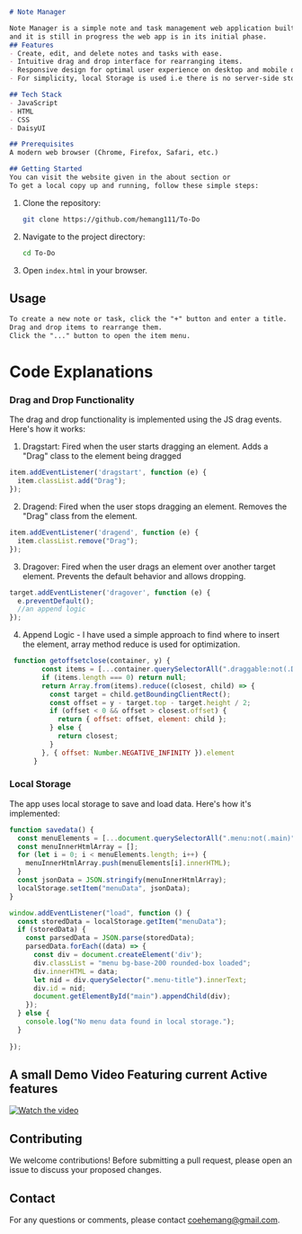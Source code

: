 ```markdown
# Note Manager

Note Manager is a simple note and task management web application built using Vanilla Js.
and it is still in progress the web app is in its initial phase.
## Features
- Create, edit, and delete notes and tasks with ease.
- Intuitive drag and drop interface for rearranging items.
- Responsive design for optimal user experience on desktop and mobile devices.
- For simplicity, local Storage is used i.e there is no server-side storage.

## Tech Stack
- JavaScript
- HTML
- CSS
- DaisyUI

## Prerequisites
A modern web browser (Chrome, Firefox, Safari, etc.)

## Getting Started
You can visit the website given in the about section or
To get a local copy up and running, follow these simple steps:
```
1. Clone the repository:
   ```bash
   git clone https://github.com/hemang111/To-Do
   ```
2. Navigate to the project directory:
   ```bash
   cd To-Do
   ```
3. Open `index.html` in your browser.

## Usage
```markdown
To create a new note or task, click the "+" button and enter a title.  
Drag and drop items to rearrange them.  
Click the "..." button to open the item menu.
```
# Code Explanations
### Drag and Drop Functionality
The drag and drop functionality is implemented using the JS drag events. Here's how it works:

1. Dragstart: Fired when the user starts dragging an element. Adds a "Drag" class to the element being dragged
```javascript
item.addEventListener('dragstart', function (e) {
  item.classList.add("Drag");
});
```
2. Dragend: Fired when the user stops dragging an element. Removes the "Drag" class from the element.
```javascript
item.addEventListener('dragend', function (e) {
  item.classList.remove("Drag");
});
```
3. Dragover: Fired when the user drags an element over another target element. Prevents the default behavior and allows dropping.
```javascript
target.addEventListener('dragover', function (e) {
  e.preventDefault();
  //an append logic 
});
```
4. Append Logic - I have used a simple approach to find where to insert the element, array method reduce is used for optimization.
```javascript
 function getoffsetclose(container, y) {
        const items = [...container.querySelectorAll(".draggable:not(.Drag)")];
        if (items.length === 0) return null;
        return Array.from(items).reduce((closest, child) => {
          const target = child.getBoundingClientRect();
          const offset = y - target.top - target.height / 2;
          if (offset < 0 && offset > closest.offset) {
            return { offset: offset, element: child };
          } else {
            return closest;
          }
        }, { offset: Number.NEGATIVE_INFINITY }).element
      }
```

### Local Storage
The app uses local storage to save and load data. Here's how it's implemented:

```javascript
function savedata() {
  const menuElements = [...document.querySelectorAll(".menu:not(.main)")];
  const menuInnerHtmlArray = [];
  for (let i = 0; i < menuElements.length; i++) {
    menuInnerHtmlArray.push(menuElements[i].innerHTML);
  }
  const jsonData = JSON.stringify(menuInnerHtmlArray);
  localStorage.setItem("menuData", jsonData);
}

window.addEventListener("load", function () {
  const storedData = localStorage.getItem("menuData");
  if (storedData) {
    const parsedData = JSON.parse(storedData);
    parsedData.forEach((data) => {
      const div = document.createElement('div');
      div.classList = "menu bg-base-200 rounded-box loaded";
      div.innerHTML = data;
      let nid = div.querySelector(".menu-title").innerText;
      div.id = nid;
      document.getElementById("main").appendChild(div);
    });
  } else {
    console.log("No menu data found in local storage.");
  }
  
});
```

## A small Demo Video Featuring current Active features

[![Watch the video](https://i.ibb.co/XFfRBxN/Screenshot-2024-04-04-142031.png)](https://vimeo.com/930574049?share=copy)


## Contributing
We welcome contributions! Before submitting a pull request, please open an issue to discuss your proposed changes.

## Contact
For any questions or comments, please contact [coehemang@gmail.com](mailto:coehemang@gmail.com).

